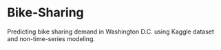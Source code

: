 # Bike-Sharing
Predicting bike sharing demand in Washington D.C. using Kaggle dataset and non-time-series modeling. 
